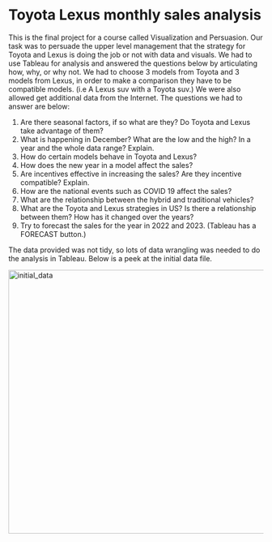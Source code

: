 # Toyota Lexus monthly sales analysis
This is the final project for a course called Visualization and Persuasion. Our task was to persuade the upper level management that the strategy for Toyota and Lexus is doing the job or not with data and visuals. We had to use Tableau for analysis and answered the questions below by articulating how, why, or why not. We had to choose 3 models from Toyota and 3 models from Lexus, in order to make a comparison they have to be compatible models. (i.e A Lexus suv with a Toyota suv.) We were also allowed get additional data from the Internet. The questions we had to answer are below:
1.	Are there seasonal factors, if so what are they? Do Toyota and Lexus take advantage of them?
2.	What is happening in December? What are the low and the high? In a year and the whole data range? Explain.
3.	How do certain models behave in Toyota and Lexus?
4.	 How does the new year in a model affect the sales?
5.	Are incentives effective in increasing the sales? Are they incentive compatible? Explain.
6.	How are the national events such as COVID 19 affect the sales?
7.	What are the relationship between the hybrid and traditional vehicles?
8.	What are the Toyota and Lexus strategies in US? Is there a relationship between them? How has it changed over the years?
9.	Try to forecast the sales for the year in 2022 and 2023. (Tableau has a FORECAST button.)

The data provided was not tidy, so lots of data wrangling was needed to do the analysis in Tableau.
Below is a peek at the initial data file.
<p><img width="520" alt="initial_data" src="https://user-images.githubusercontent.com/101160575/176481851-16b6d5c1-e3c5-4dd5-8f48-9b1eb714091e.png"></p?>
